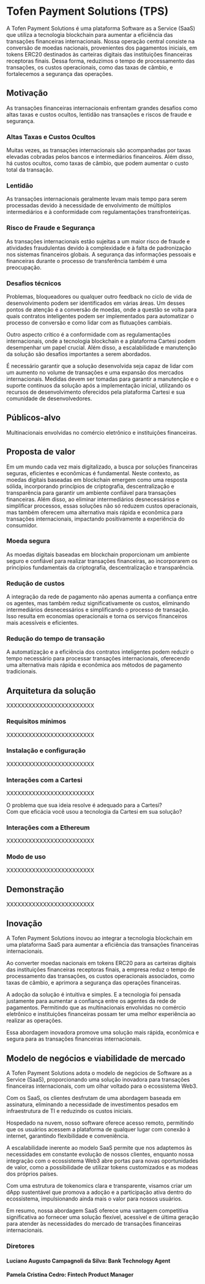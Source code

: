 # Tofen Payment Solutions (TPS)

A Tofen Payment Solutions é uma plataforma Software as a Service (SaaS) que utiliza a tecnologia blockchain para aumentar a eficiência das transações financeiras internacionais. Nossa operação central consiste na conversão de moedas nacionais, provenientes dos pagamentos iniciais, em tokens ERC20 destinados às carteiras digitais das instituições financeiras receptoras finais. Dessa forma, reduzimos o tempo de processamento das transações, os custos operacionais, como das taxas de câmbio, e fortalecemos a segurança das operações.

## Motivação

As transações financeiras internacionais enfrentam grandes desafios como altas taxas e custos ocultos, lentidão nas transações e riscos de fraude e segurança. 

### Altas Taxas e Custos Ocultos

Muitas vezes, as transações internacionais são acompanhadas por taxas elevadas cobradas pelos bancos e intermediários financeiros. Além disso, há custos ocultos, como taxas de câmbio, que podem aumentar o custo total da transação.

### Lentidão

As transações internacionais geralmente levam mais tempo para serem processadas devido à necessidade de envolvimento de múltiplos intermediários e à conformidade com regulamentações transfronteiriças. 

### Risco de Fraude e Segurança

As transações internacionais estão sujeitas a um maior risco de fraude e atividades fraudulentas devido à complexidade e à falta de padronização nos sistemas financeiros globais. A segurança das informações pessoais e financeiras durante o processo de transferência também é uma preocupação.

### Desafios técnicos

Problemas, bloqueadores ou qualquer outro feedback no ciclo de vida de desenvolvimento podem ser identificados em várias áreas. Um desses pontos de atenção é a conversão de moedas, onde a questão se volta para quais contratos inteligentes podem ser implementados para automatizar o processo de conversão e como lidar com as flutuações cambiais. 

Outro aspecto crítico é a conformidade com as regulamentações internacionais, onde a tecnologia blockchain e a plataforma Cartesi podem desempenhar um papel crucial. Além disso, a escalabilidade e manutenção da solução são desafios importantes a serem abordados. 

É necessário garantir que a solução desenvolvida seja capaz de lidar com um aumento no volume de transações e uma expansão dos mercados internacionais. Medidas devem ser tomadas para garantir a manutenção e o suporte contínuos da solução após a implementação inicial, utilizando os recursos de desenvolvimento oferecidos pela plataforma Cartesi e sua comunidade de desenvolvedores.

## Públicos-alvo

Multinacionais envolvidas no comércio eletrônico e instituições financeiras.

## Proposta de valor

Em um mundo cada vez mais digitalizado, a busca por soluções financeiras seguras, eficientes e econômicas é fundamental. Neste contexto, as moedas digitais baseadas em blockchain emergem como uma resposta sólida, incorporando princípios de criptografia, descentralização e transparência para garantir um ambiente confiável para transações financeiras. Além disso, ao eliminar intermediários desnecessários e simplificar processos, essas soluções não só reduzem custos operacionais, mas também oferecem uma alternativa mais rápida e econômica para transações internacionais, impactando positivamente a experiência do consumidor.

### Moeda segura

As moedas digitais baseadas em blockchain proporcionam um ambiente seguro e confiável para realizar transações financeiras, ao incorporarem os princípios fundamentais da criptografia, descentralização e transparência.

### Redução de custos

A integração da rede de pagamento não apenas aumenta a confiança entre os agentes, mas também reduz significativamente os custos, eliminando intermediários desnecessários e simplificando o processo de transação. Isso resulta em economias operacionais e torna os serviços financeiros mais acessíveis e eficientes.  

### Redução do tempo de transação

A automatização e a eficiência dos contratos inteligentes podem reduzir o tempo necessário para processar transações internacionais, oferecendo uma alternativa mais rápida e econômica aos métodos de pagamento tradicionais.

## Arquitetura da solução

XXXXXXXXXXXXXXXXXXXXXXXX

### Requisitos mínimos

XXXXXXXXXXXXXXXXXXXXXXXX

### Instalação e configuração

XXXXXXXXXXXXXXXXXXXXXXXX

### Interações com a Cartesi

XXXXXXXXXXXXXXXXXXXXXXXX

O problema que sua ideia resolve é adequado para a Cartesi?  
Com que eficácia você usou a tecnologia da Cartesi em sua solução?

### Interações com a Ethereum

XXXXXXXXXXXXXXXXXXXXXXXX

### Modo de uso

XXXXXXXXXXXXXXXXXXXXXXXX

## Demonstração

XXXXXXXXXXXXXXXXXXXXXXXX

## Inovação

A Tofen Payment Solutions inovou ao integrar a tecnologia blockchain em uma plataforma SaaS para aumentar a eficiência das transações financeiras internacionais. 

Ao converter moedas nacionais em tokens ERC20 para as carteiras digitais das instituições financeiras receptoras finais, a empresa reduz o tempo de processamento das transações, os custos operacionais associados, como taxas de câmbio, e aprimora a segurança das operações financeiras.

A adoção da solução é intuitiva e simples. E a tecnologia foi pensada justamente para aumentar a confiança entre os agentes da rede de pagamentos. Permitindo que as multinacionais envolvidas no comércio eletrônico e instituições financeiras possam ter uma melhor experiência ao realizar as operações.

Essa abordagem inovadora promove uma solução mais rápida, econômica e segura para as transações financeiras internacionais.

## Modelo de negócios e viabilidade de mercado

A Tofen Payment Solutions adota o modelo de negócios de Software as a Service (SaaS), proporcionando uma solução inovadora para transações financeiras internacionais, com um olhar voltado para o ecossistema Web3. 

Com os SaaS, os clientes desfrutam de uma abordagem baseada em assinatura, eliminando a necessidade de investimentos pesados em infraestrutura de TI e reduzindo os custos iniciais. 

Hospedado na nuvem, nosso software oferece acesso remoto, permitindo que os usuários acessem a plataforma de qualquer lugar com conexão à internet, garantindo flexibilidade e conveniência. 

A escalabilidade inerente ao modelo SaaS permite que nos adaptemos às necessidades em constante evolução de nossos clientes, enquanto nossa integração com o ecossistema Web3 abre portas para novas oportunidades de valor, como a possibilidade de utilizar tokens customizados e as modeas dos próprios países. 

Com uma estrutura de tokenomics clara e transparente, visamos criar um dApp sustentável que promova a adoção e a participação ativa dentro do ecossistema, impulsionando ainda mais o valor para nossos usuários. 
 
Em resumo, nossa abordagem SaaS oferece uma vantagem competitiva significativa ao fornecer uma solução flexível, acessível e de última geração para atender às necessidades do mercado de transações financeiras internacionais.

### Diretores

#### Luciano Augusto Campagnoli da Silva: Bank Technology Agent

#### Pamela Cristina Cedro: Fintech Product Manager
